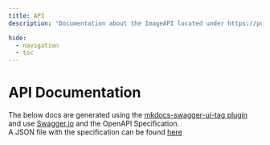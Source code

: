 ```yaml
---
title: API
description: 'Documentation about the ImageAPI located under https://purrbot.site/api'

hide:
  - navigation
  - toc
---
```


# API Documentation

The below docs are generated using the [mkdocs-swagger-ui-tag plugin](https://github.com/blueswen/mkdocs-swagger-ui-tag) and use [Swagger.io](https://swagger.io) and the OpenAPI Specification.  
A JSON file with the specification can be found [here](https://github.com/purrbot-site/Docs/tree/master/docs/api/imageapi.json)

<swagger-ui src="./imageapi.json">